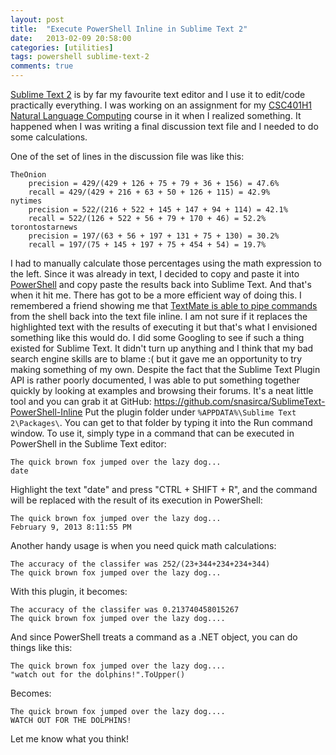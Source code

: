 ```yaml
---
layout: post
title:  "Execute PowerShell Inline in Sublime Text 2"
date:   2013-02-09 20:58:00 
categories: [utilities]
tags: powershell sublime-text-2
comments: true
---
```


[Sublime Text 2] is by far my favourite text editor and I use it to edit/code practically everything. I was working on 
an assignment for my [CSC401H1 Natural Language Computing] course in it when I realized something. It happened when I 
was writing a final discussion text file and I needed to do some calculations.

<!--more-->

One of the set of lines in the discussion file was like this:

    TheOnion
        precision = 429/(429 + 126 + 75 + 79 + 36 + 156) = 47.6%
        recall = 429/(429 + 216 + 63 + 50 + 126 + 115) = 42.9%
    nytimes
        precision = 522/(216 + 522 + 145 + 147 + 94 + 114) = 42.1%
        recall = 522/(126 + 522 + 56 + 79 + 170 + 46) = 52.2%
    torontostarnews
        precision = 197/(63 + 56 + 197 + 131 + 75 + 130) = 30.2%
        recall = 197/(75 + 145 + 197 + 75 + 454 + 54) = 19.7%

I had to manually calculate those percentages using the math expression to the left. Since it was already in text, I 
decided to copy and paste it into [PowerShell] and copy paste the results back into Sublime Text. And that's when it hit
me. There has got to be a more efficient way of doing this. I remembered a friend showing me that [TextMate is able to 
pipe commands] from the shell back into the text file inline. I am not sure if it replaces the highlighted text with the
results of executing it but that's what I envisioned something like this would do. I did some Googling to see if such a
thing existed for Sublime Text. It didn't turn up anything and I think that my bad search engine skills are to blame :( 
but it gave me an opportunity to try making something of my own. Despite the fact that the Sublime Text Plugin API is 
rather poorly documented, I was able to put something together quickly by looking at examples and browsing their forums.
It's a neat little tool and you can grab it at GitHub: <https://github.com/snasirca/SublimeText-PowerShell-Inline> Put 
the plugin folder under `%APPDATA%\Sublime Text 2\Packages\`. You can get to that folder by typing it into the Run 
command window. To use it, simply type in a command that can be executed in PowerShell in the Sublime Text editor:

    The quick brown fox jumped over the lazy dog...
    date

Highlight the text "date" and press "CTRL + SHIFT + R", and the command will be replaced with the result of its 
execution in PowerShell:

    The quick brown fox jumped over the lazy dog...
    February 9, 2013 8:11:55 PM

Another handy usage is when you need quick math calculations:

    The accuracy of the classifer was 252/(23+344+234+234+344)
    The quick brown fox jumped over the lazy dog...

With this plugin, it becomes:

    The accuracy of the classifer was 0.213740458015267
    The quick brown fox jumped over the lazy dog....

And since PowerShell treats a command as a .NET object, you can do things like this:

    The quick brown fox jumped over the lazy dog....
    "watch out for the dolphins!".ToUpper()

Becomes:

    The quick brown fox jumped over the lazy dog....
    WATCH OUT FOR THE DOLPHINS!

Let me know what you think!

[Sublime Text 2]: http://www.sublimetext.com/
[CSC401H1 Natural Language Computing]: http://www.artsandscience.utoronto.ca/ofr/calendar/crs_csc.htm#CSC401H1
[PowerShell]: http://en.wikipedia.org/wiki/Windows_PowerShell
[TextMate is able to pipe commands]: http://manual.macromates.com/en/shell_commands
